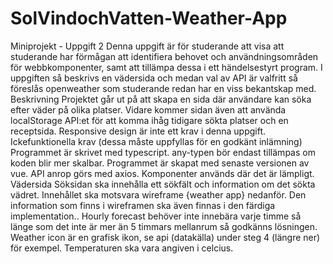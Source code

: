 # SolVindochVatten-Weather-App

Miniprojekt - Uppgift 2
Denna uppgift är för studerande att visa att studerande har förmågan att identifiera behovet och användningsområden för webbkomponenter, samt att tillämpa dessa i ett händelsestyrt program. I uppgiften så beskrivs en vädersida och medan val av API är valfritt så föreslås openweather som studerande redan har en viss bekantskap med. 
Beskrivning
Projektet går ut på att skapa en sida där användare kan söka efter väder på olika platser. Vidare kommer sidan även att använda localStorage API:et för att komma ihåg tidigare sökta platser och en receptsida. Responsive design är inte ett krav i denna uppgift.
Ickefunktionella krav (dessa måste uppfyllas för en godkänt inlämning)
Programmet är skrivet med typescript.
any-typen bör endast tillämpas om koden blir mer skalbar.
Programmet är skapat med senaste versionen av vue.
API anrop görs med axios.
Komponenter används där det är lämpligt.
Vädersida
Söksidan ska innehålla ett sökfält och information om det sökta vädret. Innehållet ska motsvara wireframe {weather app} nedanför. 
Den information som finns i wireframen ska även finnas i den färdiga implementation..
 Hourly forecast behöver inte innebära varje timme så länge som det inte är mer än 5 timmars mellanrum så godkänns lösningen. 
Weather icon är en grafisk ikon, se api (datakälla) under steg 4 (längre ner) för exempel.
Temperaturen ska vara angiven i celcius.
